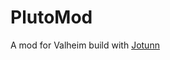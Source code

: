 # PlutoMod

A mod for Valheim build with [Jotunn](https://valheim-modding.github.io/Jotunn/index.html)
